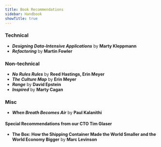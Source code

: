 ```yaml
---
title: Book Recommendations
sidebar: Handbook
showTitle: true
---
```


### Technical
- **_Designing Data-Intensive Applications_** by **Marty Kleppmann**
- **_Refactoring_** by **Martin Fowler**

### Non-technical
- **_No Rules Rules_** by **Reed Hastings, Erin Meyer**
- **_The Culture Map_** by **Erin Meyer**
- **_Range_** by **David Epstein**
- **_Inspired_** by **Marty Cagan**

### Misc
- **_When Breath Becomes Air_** by **Paul Kalanithi**

#### Special Recommendations from our CTO Tim Glaser
- **The Box: How the Shipping Container Made the World Smaller and the World Economy Bigger** by **Marc Levinson**



